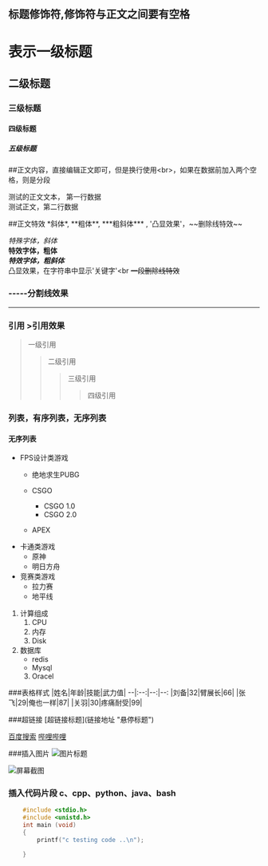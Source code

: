 



##  标题修饰符,修饰符与正文之间要有空格

# 表示一级标题
## 二级标题
### 三级标题
#### 四级标题
##### 五级标题

##正文内容，直接编辑正文即可，但是换行使用\<br\>，如果在数据前加入两个空格，则是分段

测试的正文文本， 第一行数据<br>
测试正文，第二行数据
	 
##正文特效  \*斜体\*, \*\*粗体\*\*, \*\*\*粗斜体\*\*\* , \'凸显效果\'，\~\~删除线特效\~\~

  *特殊字体，斜体*<br>
  **特效字体，粗体**<br>
  ***特效字体，粗斜体***<br>
  凸显效果，在字符串中显示'关键字'<br
  ~~一段删除线特效~~

###  \-\-\-\-\-分割线效果

-----
### 引用 \>引用效果

> 一级引用
>> 二级引用
>>> 三级引用
>>>> 四级引用

### 列表，有序列表，无序列表

#### 无序列表

* FPS设计类游戏
  * 绝地求生PUBG
  * CSGO
    * CSGO 1.0
    * CSGO 2.0

  * APEX
* 卡通类游戏
  * 原神
  * 明日方舟
* 竞赛类游戏
  * 拉力赛
  * 地平线

1.  计算组成
    1. CPU
    2. 内存
    3. Disk
2.  数据库
    * redis 
    * Mysql
    3. Oracel

###表格样式
|姓名|年龄|技能|武力值|
--|:--:|--:|--:
|刘备|32|臂展长|66|
|张飞|29|俺也一样|87|
|关羽|30|疼痛耐受|99|
  
###超链接 \[超链接标题\](链接地址 "悬停标题")

[百度搜索](https://www.baidu.com "点击进入百度")
[哔哩哔哩](https://www.bilibili.com "访问b站")

###插入图片 ![图片标题](图片地址 "悬停标题")

![屏幕截图](C://Users//dell//Desktop//xx.png "悬停标题")


### 插入代码片段 c、cpp、python、java、bash

```c
	#include <stdio.h>
	#include <unistd.h>
	int main (void)
	{
		printf("c testing code ..\n");

	}







